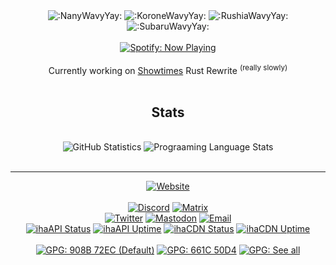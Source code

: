 <div align="center">
  <img src="https://cdn.discordapp.com/emojis/796583290982891560.gif?size=96&quality=lossless" alt=":NanyWavyYay:" />
  <img src="https://cdn.discordapp.com/emojis/795645269617410049.gif?size=96&quality=lossless" alt=":KoroneWavyYay:" />
  <img src="https://cdn.discordapp.com/emojis/773902582941876254.gif?size=96&quality=lossless" alt=":RushiaWavyYay:" />
  <img src="https://cdn.discordapp.com/emojis/768851412695646256.gif?size=96&quality=lossless" alt=":SubaruWavyYay:" />
  <br /><br />
  <a href="https://open.spotify.com/user/oel3ohhl9sdrzh3prkd3s9xq6?si=f94c2fdbd7ed4174"><img src="https://img.shields.io/endpoint?url=https://naotimes-og.glitch.me/shields/spotify-now&style=for-the-badge" alt="Spotify: Now Playing" /></a>
  <br/><br/>
Currently working on <a href="https://github.com/naoTimesdev/showtimes-rs">Showtimes</a> Rust Rewrite <sup>(really slowly)</sup>
</div>

<br/>
<div align="center">
  <h2>Stats</h2><br/>
  <img src="https://github-readme-stats.vercel.app/api?username=noaione&show_icons=true&count_private=true&theme=gotham&custom_title=GitHub%20Stats&hide_title=true&disable_animations=true" alt="GitHub Statistics" title="GitHub Statistics" />
  <img src="https://github-readme-stats.vercel.app/api/top-langs/?username=noaione&langs_count=10&layout=compact&hide=ejs,css,html,markdown&theme=gotham" alt="Prograaming Language Stats" title="Prograaming Language Stats" />
</div>
<br/>

---

<div align="center">
  <a href="https://n4o.xyz"><img src="https://img.shields.io/badge/Website-n4o.xyz-D4933D?style=flat-square&logo=google-chrome&logoColor=white" alt="Website" /></a>
  <br /><br />
  <a href="https://discord.com/users/466469077444067372" title="Discord: @noaione"><img src="https://img.shields.io/badge/Discord-%40noaione-5865F2?style=flat-square&logo=discord&labelColor=2c2f33&color=5865F2&logoColor=white" alt="Discord"></a>
  <a href="https://matrix.to/#/@noaione:matrix.org" title="Matrix: @noaione:matrix.org"><img src="https://img.shields.io/badge/matrix-%40noaione%3Amatrix.org-0dbd8b?style=flat-square&logo=matrix&labelColor=15191e&color=0dbd8b&logoColor=white" alt="Matrix" /></a>
  <br/>
  <a href="https://twitter.com/nao0809_" title="Twitter: @nao0809_"><img src="https://img.shields.io/badge/Twitter-%40nao0809__-RGB(29%2C%20161%2C%20242)?style=flat-square&logo=twitter&labelColor=14171a&color=1DA1F2" alt="Twitter" /></a>
  <a rel="me" href="https://misskey.id/@noaione" title="Misskey: @noaione@misskey.id"><img src="https://img.shields.io/badge/misskey-%40noaione%40misskey.id-63e2b7?style=flat-square&logo=misskey&labelColor=101014" alt="Mastodon" /></a>
  <a href="mailto:hi@n4o.xyz" title="Email: hi@n4o.xyz"><img src="https://img.shields.io/badge/Email-hi%40n4o.xyz-0078D4?style=flat-square&logo=mail.ru&logoColor=white" alt="Email" /></a>
  <br />
  <a href="https://api.ihateani.me/"><img src="https://img.shields.io/uptimerobot/status/m784962983-62a53810138b9371bbb3dc27?label=ihaAPI%20Status&style=flat-square&labelColor=14171a" alt="ihaAPI Status" /></a>
  <a href="https://api.ihateani.me/"><img src="https://img.shields.io/uptimerobot/ratio/7/m784962983-62a53810138b9371bbb3dc27?label=ihaAPI%20Uptime&style=flat-square&labelColor=14171a" alt="ihaAPI Uptime" /></a>
  <a href="https://p.ihateani.me/"><img src="https://img.shields.io/uptimerobot/status/m784617086-4e68d7e9dd7670f5c03bc09b?label=ihaCDN%20Status&style=flat-square&labelColor=14171a" alt="ihaCDN Status" /></a>
  <a href="https://p.ihateani.me/"><img src="https://img.shields.io/uptimerobot/ratio/7/m784617086-4e68d7e9dd7670f5c03bc09b?label=ihaCDN%20Uptime&style=flat-square&labelColor=14171a" alt="ihaCDN Uptime" /></a>
  <br /><br />
  <a href="https://n4o.xyz/keys/908B72EC.asc"><img src="https://img.shields.io/badge/GPG-908B%2072EC-4DB3A6?style=flat-square&logo=keepassxc&logoColor=4DB3A6" alt="GPG: 908B 72EC (Default)" title="GPG: 908B 72EC (Default)" /></a>
  <a href="https://n4o.xyz/keys/661C50D4.asc"><img src="https://img.shields.io/badge/GPG-661C%2050D4-6791D0?style=flat-square&logo=keepassxc&logoColor=6791D0" alt="GPG: 661C 50D4" title="GPG: 661C 50D4" /></a>
  <a href="https://n4o.xyz/#/keys"><img src="https://img.shields.io/badge/GPG-See%20all-7C67D0?style=flat-square&logo=keepassxc&logoColor=white" alt="GPG: See all" title="GPG: See all" /></a>
</div>
